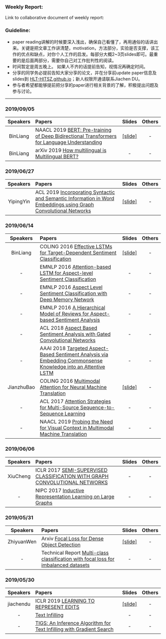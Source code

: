 ### Weekly Report:
Link to collaborative document of weekly report: 
### Guideline:
- paper reading讲解的时候要深入浅出，确保自己看懂了，再用通俗的话讲出来。关键是把文章工作讲清楚，motivation，方法部分，实验是否支撑，该工作的优点和缺点，对你个人工作的启发。每部分大概2~3页slides即可。最重要的是后面两部分，需要你自己对工作批判性的阅读。
- 时间暂定是周五晚上。 如果人不齐的话提前告知，视情况再确定时间。
- 分享的同学务必提前告知大家分享的论文，并在分享前update paper信息及slides到 [HLT-HITSZ.github.io](https://github.com/HLT-HITSZ/HLT-HITSZ.github.io/)；新人权限开通请联系Jiachen DU。
- 参与者希望都能够提前把分享的paper进行相关背景的了解，积极提出问题及参与讨论。

--------------------
### 2019/09/05

|Speakers|Papers|Slides|Others|
|:----:|:----|:----:|:-----:|
|BinLiang|NAACL 2019 [BERT: Pre-training of Deep Bidirectional Transformers for Language Understanding](https://www.aclweb.org/anthology/N19-1423)|[[slide]](./20190905-liangbin-Multilingual-BERT.pdf)|-|
|BinLiang|arXiv 2019 [How multilingual is Multilingual BERT?](https://arxiv.org/pdf/1906.01502.pdf)|-|-|

### 2019/06/27

|Speakers|Papers|Slides|Others|
|:----:|:----|:----:|:-----:|
|YipingYin|ACL 2019 [Incorporating Syntactic and Semantic Information in Word Embeddings using Graph Convolutional Networks](https://arxiv.org/pdf/1809.04283.pdf)|[[slide]](./20190627-yipingYin.pptx)|-|

### 2019/06/14

|Speakers|Papers|Slides|Others|
|:----:|:----|:----:|:-----:|
|BinLiang|COLING 2016 [Effective LSTMs for Target-Dependent Sentiment Classification](https://www.aclweb.org/anthology/C16-1311)|[[slide]](./20190614-liangbin.pdf)|-|
|-|EMNLP 2016 [Attention-based LSTM for Aspect-level Sentiment Classification](https://www.aclweb.org/anthology/D16-1058)|-|-|
|-|EMNLP 2016 [Aspect Level Sentiment Classification with Deep Memory Network](https://www.aclweb.org/anthology/D16-1021)|-|-|
|-|EMNLP 2016 [A Hierarchical Model of Reviews for Aspect-based Sentiment Analysis](https://www.aclweb.org/anthology/D16-1103)|-|-|
|-|ACL 2018 [Aspect Based Sentiment Analysis with Gated Convolutional Networks](https://www.aclweb.org/anthology/P18-1234)|-|-|
|-|AAAI 2018 [Targeted Aspect-Based Sentiment Analysis via Embedding Commonsense Knowledge into an Attentive LSTM](https://www.aaai.org/ocs/index.php/AAAI/AAAI18/paper/view/16541/16152)|-|-|
|JianzhuBao|COLING 2016 [Multimodal Attention for Neural Machine Translation](https://arxiv.org/pdf/1609.03976.pdf)|[[slide]](./20190614-jianzhubao.pdf)|-|
|-|ACL 2017 [Attention Strategies for Multi-Source Sequence-to-Sequence Learning](https://arxiv.org/pdf/1704.06567.pdf)|-|-|
|-|NAACL 2019 [Probing the Need for Visual Context in Multimodal Machine Translation](https://arxiv.org/pdf/1903.08678.pdf)|-|-|

### 2019/06/06

|Speakers|Papers|Slides|Others|
|:----:|:----|:----:|:-----:|
|XiuCheng|ICLR 2017 [SEMI-SUPERVISED CLASSIFICATION WITH GRAPH CONVOLUTIONAL NETWORKS](https://arxiv.org/pdf/1609.02907.pdf)|-|-|
|-|NIPC 2017 [Inductive Representation Learning on Large Graphs](https://www-cs-faculty.stanford.edu/people/jure/pubs/graphsage-nips17.pdf)|-|-|

### 2019/05/31

|Speakers|Papers|Slides|Others|
|:----:|:----|:----:|:-----:|
|ZhiyuanWen|Arxiv [Focal Loss for Dense Object Detection](https://arxiv.org/pdf/1708.02002.pdf)|[[slide]](./20190531zhiyuanwen-focal.pdf)|-|
|-|Technical Report [Multi-class classification with focal loss for imbalanced datasets](https://www.dlology.com/blog/multi-class-classification-with-focal-loss-for-imbalanced-datasets/)|-|-|


### 2019/05/30

|Speakers|Papers|Slides|Others|
|:----:|:----|:----:|:-----:|
|jiachendu|ICLR 2019 [LEARNING TO REPRESENT EDITS](https://arxiv.org/pdf/1810.13337.pdf)|[[slide]](./20190530-jiachendu-edit.pdf)|-|
|-|[Text Infilling](https://arxiv.org/pdf/1901.00158.pdf)|-|-|
|-|[TIGS: An Inference Algorithm for Text Infilling with Gradient Search](https://arxiv.org/pdf/1905.10752v1.pdf)|-|-|


